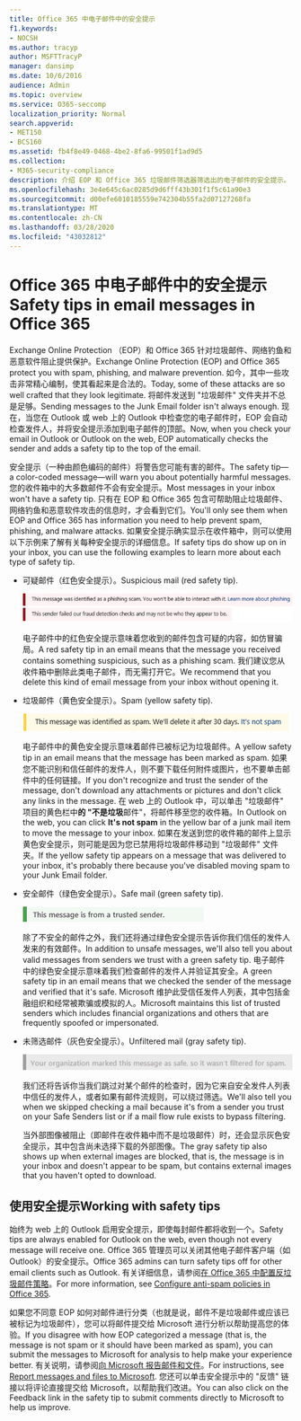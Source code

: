 ```yaml
---
title: Office 365 中电子邮件中的安全提示
f1.keywords:
- NOCSH
ms.author: tracyp
author: MSFTTracyP
manager: dansimp
ms.date: 10/6/2016
audience: Admin
ms.topic: overview
ms.service: O365-seccomp
localization_priority: Normal
search.appverid:
- MET150
- BCS160
ms.assetid: fb4f8e49-0468-4be2-8fa6-99501f1ad9d5
ms.collection:
- M365-security-compliance
description: 介绍 EOP 和 Office 365 垃圾邮件筛选器筛选出的电子邮件的安全提示。
ms.openlocfilehash: 3e4e645c6ac0285d9d6fff43b301f1f5c61a90e3
ms.sourcegitcommit: d00efe6010185559e742304b55fa2d07127268fa
ms.translationtype: MT
ms.contentlocale: zh-CN
ms.lasthandoff: 03/28/2020
ms.locfileid: "43032812"
---
```

# <a name="safety-tips-in-email-messages-in-office-365"></a><span data-ttu-id="5790d-103">Office 365 中电子邮件中的安全提示</span><span class="sxs-lookup"><span data-stu-id="5790d-103">Safety tips in email messages in Office 365</span></span>

<span data-ttu-id="5790d-104">Exchange Online Protection （EOP）和 Office 365 针对垃圾邮件、网络钓鱼和恶意软件阻止提供保护。</span><span class="sxs-lookup"><span data-stu-id="5790d-104">Exchange Online Protection (EOP) and Office 365 protect you with spam, phishing, and malware prevention.</span></span> <span data-ttu-id="5790d-105">如今，其中一些攻击非常精心编制，使其看起来是合法的。</span><span class="sxs-lookup"><span data-stu-id="5790d-105">Today, some of these attacks are so well crafted that they look legitimate.</span></span> <span data-ttu-id="5790d-106">将邮件发送到 "垃圾邮件" 文件夹并不总是足够。</span><span class="sxs-lookup"><span data-stu-id="5790d-106">Sending messages to the Junk Email folder isn't always enough.</span></span> <span data-ttu-id="5790d-107">现在，当您在 Outlook 或 web 上的 Outlook 中检查您的电子邮件时，EOP 会自动检查发件人，并将安全提示添加到电子邮件的顶部。</span><span class="sxs-lookup"><span data-stu-id="5790d-107">Now, when you check your email in Outlook or Outlook on the web, EOP automatically checks the sender and adds a safety tip to the top of the email.</span></span>

<span data-ttu-id="5790d-108">安全提示（一种由颜色编码的邮件）将警告您可能有害的邮件。</span><span class="sxs-lookup"><span data-stu-id="5790d-108">The safety tip—a color-coded message—will warn you about potentially harmful messages.</span></span> <span data-ttu-id="5790d-109">您的收件箱中的大多数邮件不会有安全提示。</span><span class="sxs-lookup"><span data-stu-id="5790d-109">Most messages in your inbox won't have a safety tip.</span></span> <span data-ttu-id="5790d-110">只有在 EOP 和 Office 365 包含可帮助阻止垃圾邮件、网络钓鱼和恶意软件攻击的信息时，才会看到它们。</span><span class="sxs-lookup"><span data-stu-id="5790d-110">You'll only see them when EOP and Office 365 has information you need to help prevent spam, phishing, and malware attacks.</span></span> <span data-ttu-id="5790d-111">如果安全提示确实显示在收件箱中，则可以使用以下示例来了解有关每种安全提示的详细信息。</span><span class="sxs-lookup"><span data-stu-id="5790d-111">If safety tips do show up on in your inbox, you can use the following examples to learn more about each type of safety tip.</span></span>

- <span data-ttu-id="5790d-112">可疑邮件（红色安全提示）。</span><span class="sxs-lookup"><span data-stu-id="5790d-112">Suspicious mail (red safety tip).</span></span>

    ![显示红色安全提示的屏幕截图。](../../media/5078a0be-e556-44a1-b169-09d780d26898.png)

    <span data-ttu-id="5790d-114">电子邮件中的红色安全提示意味着您收到的邮件包含可疑的内容，如仿冒骗局。</span><span class="sxs-lookup"><span data-stu-id="5790d-114">A red safety tip in an email means that the message you received contains something suspicious, such as a phishing scam.</span></span> <span data-ttu-id="5790d-115">我们建议您从收件箱中删除此类电子邮件，而无需打开它。</span><span class="sxs-lookup"><span data-stu-id="5790d-115">We recommend that you delete this kind of email message from your inbox without opening it.</span></span>

- <span data-ttu-id="5790d-116">垃圾邮件（黄色安全提示）。</span><span class="sxs-lookup"><span data-stu-id="5790d-116">Spam (yellow safety tip).</span></span>

    ![显示黄色安全提示的屏幕截图。](../../media/793c9265-ea44-48fd-a98f-804fadd4163b.png)

    <span data-ttu-id="5790d-118">电子邮件中的黄色安全提示意味着邮件已被标记为垃圾邮件。</span><span class="sxs-lookup"><span data-stu-id="5790d-118">A yellow safety tip in an email means that the message has been marked as spam.</span></span> <span data-ttu-id="5790d-119">如果您不能识别和信任邮件的发件人，则不要下载任何附件或图片，也不要单击邮件中的任何链接。</span><span class="sxs-lookup"><span data-stu-id="5790d-119">If you don't recognize and trust the sender of the message, don't download any attachments or pictures and don't click any links in the message.</span></span> <span data-ttu-id="5790d-120">在 web 上的 Outlook 中，可以单击 "垃圾邮件" 项目的黄色栏中**的 "不是垃圾**邮件"，将邮件移至您的收件箱。</span><span class="sxs-lookup"><span data-stu-id="5790d-120">In Outlook on the web, you can click **It's not spam** in the yellow bar of a junk mail item to move the message to your inbox.</span></span> <span data-ttu-id="5790d-121">如果在发送到您的收件箱的邮件上显示黄色安全提示，则可能是因为您已禁用将垃圾邮件移动到 "垃圾邮件" 文件夹。</span><span class="sxs-lookup"><span data-stu-id="5790d-121">If the yellow safety tip appears on a message that was delivered to your inbox, it's probably there because you've disabled moving spam to your Junk Email folder.</span></span>

- <span data-ttu-id="5790d-122">安全邮件（绿色安全提示）。</span><span class="sxs-lookup"><span data-stu-id="5790d-122">Safe mail (green safety tip).</span></span>

    ![显示绿色安全提示的屏幕截图。](../../media/acbc11d0-f626-4848-9fbf-66eeeda3f803.png)

    <span data-ttu-id="5790d-124">除了不安全的邮件之外，我们还将通过绿色安全提示告诉你我们信任的发件人发来的有效邮件。</span><span class="sxs-lookup"><span data-stu-id="5790d-124">In addition to unsafe messages, we'll also tell you about valid messages from senders we trust with a green safety tip.</span></span> <span data-ttu-id="5790d-125">电子邮件中的绿色安全提示意味着我们检查邮件的发件人并验证其安全。</span><span class="sxs-lookup"><span data-stu-id="5790d-125">A green safety tip in an email means that we checked the sender of the message and verified that it's safe.</span></span> <span data-ttu-id="5790d-126">Microsoft 维护此受信任发件人列表，其中包括金融组织和经常被欺骗或模拟的人。</span><span class="sxs-lookup"><span data-stu-id="5790d-126">Microsoft maintains this list of trusted senders which includes financial organizations and others that are frequently spoofed or impersonated.</span></span>

- <span data-ttu-id="5790d-127">未筛选邮件（灰色安全提示）。</span><span class="sxs-lookup"><span data-stu-id="5790d-127">Unfiltered mail (gray safety tip).</span></span>

    ![显示灰色安全提示的屏幕截图。](../../media/c4d0cf8f-08e9-4c84-beee-1d9e0b022e0a.png)

    <span data-ttu-id="5790d-129">我们还将告诉你当我们跳过对某个邮件的检查时，因为它来自安全发件人列表中信任的发件人，或者如果有邮件流规则，可以绕过筛选。</span><span class="sxs-lookup"><span data-stu-id="5790d-129">We'll also tell you when we skipped checking a mail because it's from a sender you trust on your Safe Senders list or if a mail flow rule exists to bypass filtering.</span></span>

    <span data-ttu-id="5790d-130">当外部图像被阻止（即邮件在收件箱中而不是垃圾邮件）时，还会显示灰色安全提示，其中包含尚未选择下载的外部图像。</span><span class="sxs-lookup"><span data-stu-id="5790d-130">The gray safety tip also shows up when external images are blocked, that is, the message is in your inbox and doesn't appear to be spam, but contains external images that you haven't opted to download.</span></span>

## <a name="working-with-safety-tips"></a><span data-ttu-id="5790d-131">使用安全提示</span><span class="sxs-lookup"><span data-stu-id="5790d-131">Working with safety tips</span></span>

<span data-ttu-id="5790d-132">始终为 web 上的 Outlook 启用安全提示，即使每封邮件都将收到一个。</span><span class="sxs-lookup"><span data-stu-id="5790d-132">Safety tips are always enabled for Outlook on the web, even though not every message will receive one.</span></span> <span data-ttu-id="5790d-133">Office 365 管理员可以关闭其他电子邮件客户端（如 Outlook）的安全提示。</span><span class="sxs-lookup"><span data-stu-id="5790d-133">Office 365 admins can turn safety tips off for other email clients such as Outlook.</span></span> <span data-ttu-id="5790d-134">有关详细信息，请参阅[在 Office 365 中配置反垃圾邮件策略](configure-your-spam-filter-policies.md)。</span><span class="sxs-lookup"><span data-stu-id="5790d-134">For more information, see [Configure anti-spam policies in Office 365](configure-your-spam-filter-policies.md).</span></span>

<span data-ttu-id="5790d-135">如果您不同意 EOP 如何对邮件进行分类（也就是说，邮件不是垃圾邮件或应该已被标记为垃圾邮件），您可以将邮件提交给 Microsoft 进行分析以帮助提高您的体验。</span><span class="sxs-lookup"><span data-stu-id="5790d-135">If you disagree with how EOP categorized a message (that is, the message is not spam or it should have been marked as spam), you can submit the messages to Microsoft for analysis to help make your experience better.</span></span> <span data-ttu-id="5790d-136">有关说明，请参阅[向 Microsoft 报告邮件和文件](report-junk-email-messages-to-microsoft.md)。</span><span class="sxs-lookup"><span data-stu-id="5790d-136">For instructions, see [Report messages and files to Microsoft](report-junk-email-messages-to-microsoft.md).</span></span> <span data-ttu-id="5790d-137">您还可以单击安全提示中的 "反馈" 链接以将评论直接提交给 Microsoft，以帮助我们改进。</span><span class="sxs-lookup"><span data-stu-id="5790d-137">You can also click on the Feedback link in the safety tip to submit comments directly to Microsoft to help us improve.</span></span>
